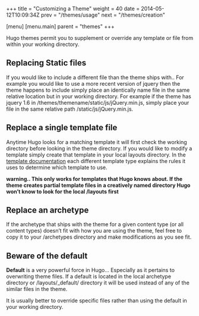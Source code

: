 +++
title = "Customizing a Theme"
weight = 40
date = 2014-05-12T10:09:34Z
prev = "/themes/usage"
next = "/themes/creation"

[menu]
  [menu.main]
    parent = "themes"
+++

Hugo themes permit you to supplement or override any template or file
from within your working directory.


## Replacing Static files

If you would like to include a different file than the theme ships
with.. For example you would like to use a more recent version of jquery
then the theme happens to include simply place an identically name file in the same
relative location but in your working directory. For example if the
theme has jquery 1.6 in /themes/themename/static/js/jQuery.min.js, simply place your file
in the same relative path /static/js/jQuery.min.js.

## Replace a single template file

Anytime Hugo looks for a matching template it will first check the
working directory before looking in the theme directory. If you would
like to modify a template simply create that template in your local
layouts directory. In the [template documentation](/templates/overview/)
each different template type explains the rules it uses to determine
which template to use.

**warning.. This only works for templates that Hugo knows about. If the
theme creates partial template files in a creatively named directory
Hugo won’t know to look for the local /layouts first**

## Replace an archetype

If the archetype that ships with the theme for a given content type (or
all content types) doesn’t fit with how you are using the theme, feel
free to copy it to your /archetypes directory and make modifications as
you see fit.

## Beware of the default

**Default** is a very powerful force in Hugo... Especially as it pertains to
overwriting theme files. If a default is located in the local archetype
directory or /layouts/\_default/ directory it will be used instead of
any of the similar files in the theme. 

It is usually better to override specific files rather than using the
default in your working directory.
